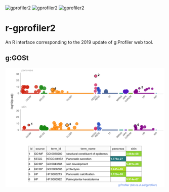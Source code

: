 ![gprofiler2](http://www.r-pkg.org/badges/version/gprofiler2)
![gprofiler2](http://cranlogs.r-pkg.org/badges/grand-total/gprofiler2)
![gprofiler2](http://cranlogs.r-pkg.org/badges/last-day/gprofiler2?color=ff69b4)


# r-gprofiler2

An R interface corresponding to the 2019 update of g:Profiler web tool.

## g:GOSt

![manhattan_example](skinpancreas.png)
